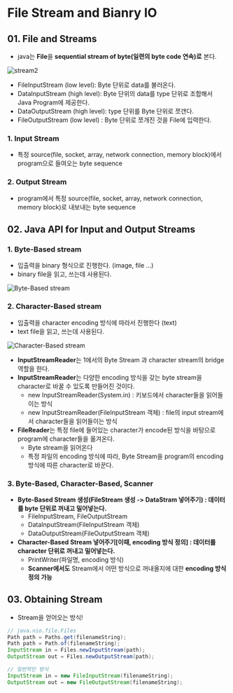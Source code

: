 # File Stream and Bianry IO


## 01. File and Streams
  - java는 **File**을 **sequential stream of byte(일련의 byte code 연속)로** 본다.

![stream2](https://user-images.githubusercontent.com/59442344/120750311-1b824380-c541-11eb-88f0-3f6ead558c21.png)
  - FileInputStream (low level): Byte 단위로 data를 불러온다.
  - DataInputStream (high level): Byte 단위의 data를 type 단위로 조합해서 Java Program에 제공한다.
  - DataOutputStream (high level): type 단위를 Byte 단위로 쪼갠다.
  - FileOutputStream (low level) : Byte 단위로 쪼개진 것을 File에 입력한다.

### 1. Input Stream 
  - 특정 source(file, socket, array, network connection, memory block)에서 program으로 들여오는 byte sequence 

### 2. Output Stream
  - program에서 특정 source(file, socket, array, network connection, memory block)로 내보내는 byte sequence


## 02. Java API for Input and Output Streams

### 1. Byte-Based stream
  - 입출력을 binary 형식으로 진행한다. (image, file ...)
  - binary file을 읽고, 쓰는데 사용된다.

![Byte-Based stream](https://user-images.githubusercontent.com/59442344/120751295-c2b3aa80-c542-11eb-985d-387942883e43.png)

### 2. Character-Based stream
  - 입출력을 character encoding 방식에 따라서 진행한다 (text)
  - text file을 읽고, 쓰는데 사용된다.

![Character-Based stream](https://user-images.githubusercontent.com/59442344/120752885-54bcb280-c545-11eb-992f-9c6d31ff74fe.png)

  - **InputStreamReader**는 1에서의 Byte Stream 과 character stream의 bridge 역할을 한다.
  - **InputStreamReader**는 다양한 encoding 방식을 갖는 byte stream을 character로 바꿀 수 있도록 만들어진 것이다.
    - new InputStreamReader(System.in) : 키보드에서 character들을 읽어들이는 방식
    - new InputStreamReader(FileInputStream 객체) : file의 input stream에서 character들을 읽어들이는 방식 
  - **FileReader**는 특정 file에 들어있는 character가 encode된 방식을 바탕으로 program에 character들을 옮겨온다.
    - Byte stream을 읽어온다
    - 특정 파일의 encoding 방식에 따라, Byte Stream을 program의 encoding 방식에 따른 character로 바꾼다. 

### 3. Byte-Based, Character-Based, Scanner
  - **Byte-Based Stream 생성(FileStream 생성 -> DataStram 넣어주기) : 데이터를 byte 단위로 꺼내고 밀어넣는다.**
    - FileInputStream, FileOutputStream
    - DataInputStream(FileInputStream 객체)
    - DataOutputStream(FileOutputStream 객체) 
  - **Character-Based Stream 넣어주기[이때, encoding 방식 정의] : 데이터를 character 단위로 꺼내고 밀어넣는다.**
    - PrintWriter(파일명, encoding 방식) 
    - **Scanner에서도** Stream에서 어떤 방식으로 꺼내올지에 대한 **encoding 방식 정의 가능**

## 03. Obtaining Stream
  - Stream을 얻어오는 방식!

```java
// java.nio.file.Files
Path path = Paths.get(filenameString);
Path path = Path.of(filenameString);
InputStream in = Files.newInputStream(path);
OutputStream out = Files.newOutputStream(path);

// 일반적인 방식
InputStream in = new FileInputStream(filenameString);
OutputStream out = new FileOutputStream(filenameString);

```











